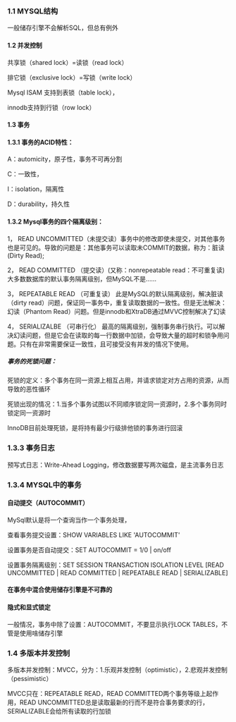  
### 1.1 MYSQL结构
一般储存引擎不会解析SQL，但总有例外
 
#### 1.2 并发控制
共享锁（shared lock）=读锁（read lock）

排它锁（exclusive lock）=写锁（write lock）

Mysql  ISAM 支持到表锁（table lock），

innodb支持到行锁（row lock）
#### 1.3 事务
#### 1.3.1 事务的ACID特性：

A：automicity，原子性，事务不可再分割

C：一致性，

I：isolation，隔离性

D：durability，持久性

#### 1.3.2 Mysql事务的四个隔离级别：

1， READ UNCOMMITTED（未提交读）事务中的修改即使未提交，对其他事务也是可见的。导致的问题是：其他事务可以读取未COMMIT的数据，称为：脏读(Dirty Read);

2，	READ COMMITTED （提交读）(又称：nonrepeatable read：不可重复读)大多数数据库的默认事务隔离级别，但MySQL不是……

3，	REPEATABLE READ （可重复读）
此是MySQL的默认隔离级别，解决脏读（dirty read）问题，保证同一事务中，重复读取数据的一致性。但是无法解决：幻读（Phantom Read）问题。但是innodb和XtraDB通过MVVC控制解决了幻读

4，	SERIALIZALBE （可串行化）
最高的隔离级别，强制事务串行执行。可以解决幻读问题，但是它会在读取的每一行数据中加锁，会导致大量的超时和锁争用问题。只有在非常需要保证一致性，且可接受没有并发的情况下使用。
##### 事务的死锁问题：
死锁的定义：多个事务在同一资源上相互占用，并请求锁定对方占用的资源，从而导致的恶性循环

死锁出现的情况：1.当多个事务试图以不同顺序锁定同一资源时，2.多个事务同时锁定同一资源时

InnoDB目前处理死锁，是将持有最少行级排他锁的事务进行回滚

### 1.3.3 事务日志

预写式日志：Write-Ahead Logging，修改数据要写两次磁盘，是主流事务日志

### 1.3.4 MYSQL中的事务

#### 自动提交（AUTOCOMMIT）

MySql默认是将一个查询当作一个事务处理，

查看事务提交设置：SHOW VARIABLES LIKE 'AUTOCOMMIT'

设置事务是否自动提交：SET AUTOCOMMIT = 1/0 | on/off

设置事务隔离级别：SET SESSION TRANSACTION ISOLATION LEVEL [READ UNCOMMITTED | READ COMMITTED | REPEATABLE READ | SERIALIZABLE]

#### 在事务中混合使用储存引擎是不可靠的

#### 隐式和显式锁定

一般情况，事务中除了设置：AUTOCOMMIT，不要显示执行LOCK TABLES，不管是使用啥储存引擎

### 1.4 多版本并发控制

多版本并发控制：MVCC，分为：1.乐观并发控制（optimistic），2.悲观并发控制（pessimistic）

MVCC只在：REPEATABLE READ，READ COMMITTED两个事务等级上起作用，READ UNCOMMITTED总是读取最新的行而不是符合事务要求的行，SERIALIZABLE会给所有读取的行加锁 

